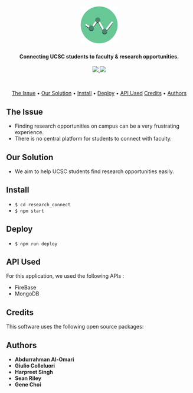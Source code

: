 <h1 align="center">
  <br>
  <a href="#"><img src="/resources/logo.svg" alt="ResearchConnect" width="100"></a>
  <br>
</h1>

<h4 align="center">Connecting UCSC students to faculty & research opportunities. </h4>

<p align="center">
<a href="https://forthebadge.com">
      <img src="https://forthebadge.com/images/badges/made-with-javascript.svg">
    </a>
	<a href="https://forthebadge.com">
      <img src="https://forthebadge.com/images/badges/built-with-love.svg">
	</a>
</p>
<br>

<p align="center">
  <a href="#the-issue">The Issue</a> •
  <a href="#our-solution">Our Solution</a> •
  <a href="#install">Install</a> •
  <a href="#deploy">Deploy</a> •
  <a href="#api-used">API Used</a> 
  <a href="#credits">Credits</a> •
  <a href="#license">Authors</a>
</p>


## The Issue

* Finding research opportunities on campus can be a very frustrating experience.
* There is no central platform for students to connect with faculty.


## Our Solution

* We aim to help UCSC students find research opportunities easily.

## Install

* `$ cd research_connect`
* `$ npm start`

## Deploy

* `$ npm run deploy`

## API Used

For this application, we used the following APIs :

* FireBase
* MongoDB

## Credits

This software uses the following open source packages:

## Authors

* **Abdurrahman Al-Omari**
* **Giulio Colleluori**
* **Harpreet Singh**
* **Sean Riley**
* **Gene Choi**






